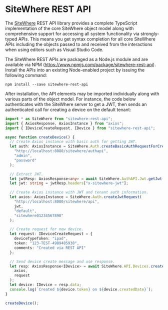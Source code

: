 # SiteWhere REST API

The [SiteWhere](https://sitewhere.io/) REST API library provides a complete
TypeScript implementation of the core SiteWhere object model along with comprehensive
support for accessing all system functionality via strongly-typed APIs. This 
means you get syntax completion for all core SiteWhere APIs including the
objects passed to and received from the interactions when using editors such
as Visual Studio Code.

The SiteWhere REST APIs are packaged as a Node.js module and are available
via NPM (https://www.npmjs.com/package/sitewhere-rest-api). Install the APIs 
into an existing Node-enabled project by issuing the following command:

```npm install --save sitewhere-rest-api```

After installation, the API elements may be imported individually along with
various parts of the object model. For instance, the code below authenticates
with the SiteWhere server to get a JWT, then sends an authenticated call for 
creating a device on the default tenant:

```typescript
import * as SiteWhere from "sitewhere-rest-api";
import { AxiosResponse, AxiosInstance } from "axios";
import { IDeviceCreateRequest, IDevice } from "sitewhere-rest-api";

async function createDevice() {
  // Create Axios instance with basic auth for getting JWT.
  let auth: AxiosInstance = SiteWhere.Auth.createBasicAuthRequestForCredentials(
    "http://localhost:8080/sitewhere/authapi",
    "admin",
    "password"
  );

  // Extract JWT.
  let jwtResp: AxiosResponse<any> = await SiteWhere.AuthAPI.Jwt.getJwt(auth);
  let jwt: string = jwtResp.headers["x-sitewhere-jwt"];

  // Create Axios instance with JWT and tenant auth information.
  let axios: AxiosInstance = SiteWhere.Auth.createJwtRequest(
    "http://localhost:8080/sitewhere/api",
    jwt,
    "default",
    "sitewhere01234567890"
  );

  // Create request for new device.
  let request: IDeviceCreateRequest = {
    deviceTypeToken: "ipad",
    token: "123-TEST-4989485938",
    comments: "Created via REST API"
  };

  // Send device create message and use response.
  let resp: AxiosResponse<IDevice> = await SiteWhere.API.Devices.createDevice(
    axios,
    request
  );
  let device: IDevice = resp.data;
  console.log(`Created ${device.token} on ${device.createdDate}`);
}

createDevice();

```
